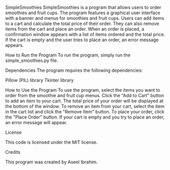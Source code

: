 SimpleSmoothies
SimpleSmoothies is a program that allows users to order smoothies and fruit cups. The program features a graphical user interface with a banner and menus for smoothies and fruit cups. Users can add items to a cart and calculate the total price of their order. They can also remove items from the cart and place an order. When an order is placed, a confirmation window appears with a list of items ordered and the total price. If the cart is empty and the user tries to place an order, an error message appears.

How to Run the Program
To run the program, simply run the simple_smoothies.py file.

Dependencies
The program requires the following dependencies:

Pillow (PIL) library
Tkinter library

How to Use the Program
To use the program, select the items you want to order from the smoothie and fruit cup menus. Click the "Add to Cart" button to add an item to your cart. The total price of your order will be displayed at the bottom of the window. To remove an item from your cart, select the item in the cart list and click the "Remove Item" button. To place your order, click the "Place Order" button. If your cart is empty and you try to place an order, an error message will appear.

License

This code is licensed under the MIT license.

Credits

This program was created by Aseel Ibrahim.
